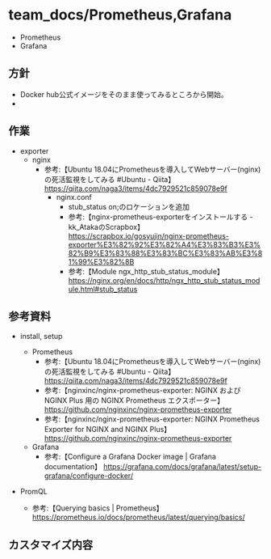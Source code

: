 # team_docs/Prometheus,Grafana

- Prometheus
- Grafana

## 方針

- Docker hub公式イメージをそのまま使ってみるところから開始。
- 

## 作業
- exporter
  - nginx
    - 参考:【Ubuntu 18.04にPrometheusを導入してWebサーバー(nginx)の死活監視をしてみる #Ubuntu - Qiita】 https://qiita.com/naga3/items/4dc7929521c859078e9f
      - nginx.conf
        - stub_status on;のロケーションを追加
        - 参考:【nginx-prometheus-exporterをインストールする - kk_AtakaのScrapbox】 https://scrapbox.io/gosyujin/nginx-prometheus-exporter%E3%82%92%E3%82%A4%E3%83%B3%E3%82%B9%E3%83%88%E3%83%BC%E3%83%AB%E3%81%99%E3%82%8B
        - 参考:【Module ngx_http_stub_status_module】 https://nginx.org/en/docs/http/ngx_http_stub_status_module.html#stub_status

## 参考資料

- install, setup
  - Prometheus
    - 参考:【Ubuntu 18.04にPrometheusを導入してWebサーバー(nginx)の死活監視をしてみる #Ubuntu - Qiita】 https://qiita.com/naga3/items/4dc7929521c859078e9f
    - 参考:【nginxinc/nginx-prometheus-exporter: NGINX および NGINX Plus 用の NGINX Prometheus エクスポーター】 https://github.com/nginxinc/nginx-prometheus-exporter
    - 参考:【nginxinc/nginx-prometheus-exporter: NGINX Prometheus Exporter for NGINX and NGINX Plus】 https://github.com/nginxinc/nginx-prometheus-exporter
  - Grafana
    - 参考:【Configure a Grafana Docker image | Grafana documentation】 https://grafana.com/docs/grafana/latest/setup-grafana/configure-docker/

- PromQL
  - 参考:【Querying basics | Prometheus】 https://prometheus.io/docs/prometheus/latest/querying/basics/

## カスタマイズ内容

